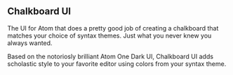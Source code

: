 ## Chalkboard UI

The UI for Atom that does a pretty good job of creating a chalkboard that matches your choice of syntax themes. Just what you never knew you always wanted.

Based on the notoriosly brilliant Atom One Dark UI, Chalkboard UI adds scholastic style to your favorite editor using colors from your syntax theme.

